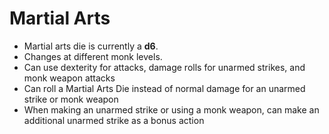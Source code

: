 # Martial Arts

* Martial arts die is currently a **d6**.
* Changes at different monk levels.
* Can use dexterity for attacks, damage rolls for unarmed strikes, and monk weapon attacks
* Can roll a Martial Arts Die instead of normal damage for an unarmed strike or monk weapon
* When making an unarmed strike or using a monk weapon, can make an additional unarmed strike as a bonus action
